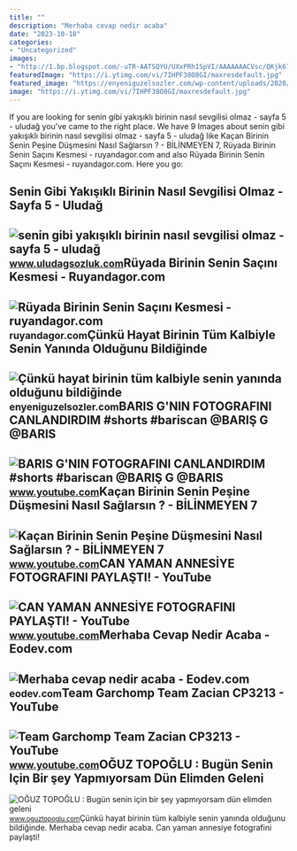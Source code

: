 ```yaml
---
title: ""
description: "Merhaba cevap nedir acaba"
date: "2023-10-18"
categories:
- "Uncategorized"
images:
- "http://1.bp.blogspot.com/-uTR-AATSQYU/UXxPRh1SpVI/AAAAAAACVsc/QKjk67guKME/s1600/yaptigim+icindir.jpg"
featuredImage: "https://i.ytimg.com/vi/7IHPF38O8GI/maxresdefault.jpg"
featured_image: "https://enyeniguzelsozler.com/wp-content/uploads/2020/02/Çünkü-hayat-birinin-tüm-kalbiyle-senin-yanında-olduğunu-bildiğinde-güzelleşiyor.jpeg"
image: "https://i.ytimg.com/vi/7IHPF38O8GI/maxresdefault.jpg"
---
```


If you are looking for senin gibi yakışıklı birinin nasıl sevgilisi olmaz - sayfa 5 - uludağ you've came to the right place. We have 9 Images about senin gibi yakışıklı birinin nasıl sevgilisi olmaz - sayfa 5 - uludağ like Kaçan Birinin Senin Peşine Düşmesini Nasıl Sağlarsın ? - BİLİNMEYEN 7, Rüyada Birinin Senin Saçını Kesmesi - ruyandagor.com and also Rüyada Birinin Senin Saçını Kesmesi - ruyandagor.com. Here you go:

Senin Gibi Yakışıklı Birinin Nasıl Sevgilisi Olmaz - Sayfa 5 - Uludağ
---------------------------------------------------------------------

 ![senin gibi yakışıklı birinin nasıl sevgilisi olmaz - sayfa 5 - uludağ](https://galeri13.uludagsozluk.com/647/senin-gibi-yakisikli-birinin-nasil-sevgilisi-olmaz_1827369.jpg) <small>www.uludagsozluk.com</small>Rüyada Birinin Senin Saçını Kesmesi - Ruyandagor.com
----------------------------------------------------

 ![Rüyada Birinin Senin Saçını Kesmesi - ruyandagor.com](https://images.ruyandagor.com/2017/05/birinin-senin-sacini-kesmesi-2029.jpg) <small>ruyandagor.com</small>Çünkü Hayat Birinin Tüm Kalbiyle Senin Yanında Olduğunu Bildiğinde
------------------------------------------------------------------

 ![Çünkü hayat birinin tüm kalbiyle senin yanında olduğunu bildiğinde](https://enyeniguzelsozler.com/wp-content/uploads/2020/02/Çünkü-hayat-birinin-tüm-kalbiyle-senin-yanında-olduğunu-bildiğinde-güzelleşiyor.jpeg) <small>enyeniguzelsozler.com</small>BARIS G'NIN FOTOGRAFINI CANLANDIRDIM #shorts #bariscan @BARIŞ G @BARIS
----------------------------------------------------------------------

 ![BARIS G'NIN FOTOGRAFINI CANLANDIRDIM #shorts #bariscan @BARIŞ G @BARIS](https://i.ytimg.com/vi/IjM33vr-82k/hq2.jpg?sqp=-oaymwEoCOADEOgC8quKqQMcGADwAQH4Ad4DgALgA4oCDAgAEAEYZSBlKGUwDw==&rs=AOn4CLAO4cbCkhsghlIKW09mBAunbJoWKw) <small>www.youtube.com</small>Kaçan Birinin Senin Peşine Düşmesini Nasıl Sağlarsın ? - BİLİNMEYEN 7
---------------------------------------------------------------------

 ![Kaçan Birinin Senin Peşine Düşmesini Nasıl Sağlarsın ? - BİLİNMEYEN 7](https://i.ytimg.com/vi/7IHPF38O8GI/maxresdefault.jpg) <small>www.youtube.com</small>CAN YAMAN ANNESİYE FOTOGRAFINI PAYLAŞTI! - YouTube
--------------------------------------------------

 ![CAN YAMAN ANNESİYE FOTOGRAFINI PAYLAŞTI! - YouTube](https://i.ytimg.com/vi/G_60YKQlJr8/maxresdefault.jpg) <small>www.youtube.com</small>Merhaba Cevap Nedir Acaba - Eodev.com
-------------------------------------

 ![Merhaba cevap nedir acaba - Eodev.com](https://tr-static.eodev.com/files/de1/e9cec9638d81518d64dffcf85f825c91.jpg) <small>eodev.com</small>Team Garchomp Team Zacian CP3213 - YouTube
------------------------------------------

 ![Team Garchomp Team Zacian CP3213 - YouTube](https://i.ytimg.com/vi/HYLCwcE-Dgc/maxres2.jpg?sqp=-oaymwEoCIAKENAF8quKqQMcGADwAQH4AYwCgALgA4oCDAgAEAEYRSBHKGUwDw==&rs=AOn4CLC_ulBvmvqa2cf2uT56Qfk3FCYaDA) <small>www.youtube.com</small>OĞUZ TOPOĞLU : Bugün Senin Için Bir şey Yapmıyorsam Dün Elimden Geleni
----------------------------------------------------------------------

 ![OĞUZ TOPOĞLU : Bugün senin için bir şey yapmıyorsam dün elimden geleni](http://1.bp.blogspot.com/-uTR-AATSQYU/UXxPRh1SpVI/AAAAAAACVsc/QKjk67guKME/s1600/yaptigim+icindir.jpg) <small>www.oguztopoglu.com</small>Çünkü hayat birinin tüm kalbiyle senin yanında olduğunu bildiğinde. Merhaba cevap nedir acaba. Can yaman annesi̇ye fotografini paylaşti!

